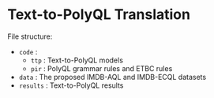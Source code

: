 
# Text-to-PolyQL Translation

File structure:

- `code` :
  - `ttp` : Text-to-PolyQL models
  - `pir` : PolyQL grammar rules and ETBC rules
- `data` : The proposed IMDB-AQL and IMDB-ECQL datasets
- `results` : Text-to-PolyQL results
